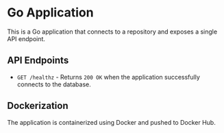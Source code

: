 # Go Application

This is a Go application that connects to a repository and exposes a single API endpoint.

## API Endpoints

- `GET /healthz` - Returns `200 OK` when the application successfully connects to the database.

## Dockerization

The application is containerized using Docker and pushed to Docker Hub.
